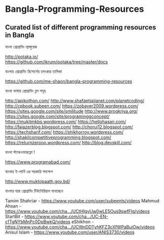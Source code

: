 # Bangla-Programming-Resources
## Curated list of different programming resources in Bangla

বাংলা প্রোগ্রামিং ল্যাঙ্গুয়েজ 

http://potaka.io/ \
https://github.com/ikrum/potaka/tree/master/docs

বাংলায় প্রোগ্রামিং রিসোর্সের চমৎকার তালিকা

https://github.com/me-shaon/bangla-programming-resources

বাংলা ভাষায় প্রোগ্রামিং ব্লগ সমূহ

http://apikothon.com/
http://www.shafaetsplanet.com/planetcoding/
http://cpbook.subeen.com/
https://zobayer2009.wordpress.com/
https://sites.google.com/site/smilitude
http://www.progkriya.org/
https://sites.google.com/site/programinggconcept/
https://mukitmkbs.wordpress.com/
https://hellohasan.com/
http://faiazerblog.blogspot.com/
http://chorui12.blogspot.com/
https://techsharif.com/
https://shikhorroy.wordpress.com/
http://shakilcompetitiveprogramming.blogspot.com/
https://returnzerooo.wordpress.com/
http://blog.devskill.com/

বাংলা স্ট্যাকওভারফ্লো !

https://www.programabad.com/

বাংলায় ই-লার্নি এর সরকারি পদক্ষেপ

http://www.muktopaath.gov.bd/

বাংলায় যারা প্রোগ্রামিং টিউটোরিয়াল বানাচ্ছেন

Tamim Shahriar - https://www.youtube.com/user/subeents/videos
Mahmud Ahsan - https://www.youtube.com/cha…/UCtHlgyUw0wLE5Ous9swfFlg/videos
StartBit - https://www.youtube.com/cha…/UC-EN-c1TgNYbMnPc0DpBwkQ/videos
eShikhon - https://www.youtube.com/cha…/UCWnDDTyhKFZ3cXfWPaBuiOw/videos
Anisul Islam - https://www.youtube.com/user/ANIS3730/videos
